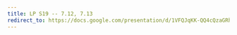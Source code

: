 ```yaml
---
title: LP S19 -- 7.12, 7.13
redirect_to: https://docs.google.com/presentation/d/1VFQJqKK-QQ4cQzaGRhG8L2VSNvXP2C7Wd0ApTbKE-cw/edit
---
```

